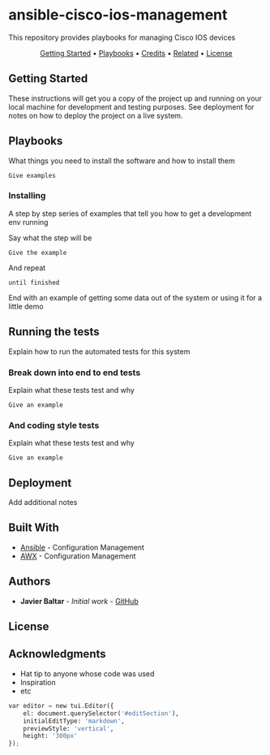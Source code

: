 # ansible-cisco-ios-management
This repository provides playbooks for managing Cisco IOS devices

<p align="center">
  <a href="#Getting-Started">Getting Started</a> •
  <a href="#Playbooks">Playbooks</a> •
  <a href="#credits">Credits</a> •
  <a href="#related">Related</a> •
  <a href="#license">License</a>
</p>

## Getting Started

These instructions will get you a copy of the project up and running on your local machine for development and testing purposes. See deployment for notes on how to deploy the project on a live system.

## Playbooks

What things you need to install the software and how to install them

```
Give examples
```

### Installing

A step by step series of examples that tell you how to get a development env running

Say what the step will be

```
Give the example
```

And repeat

```
until finished
```

End with an example of getting some data out of the system or using it for a little demo

## Running the tests

Explain how to run the automated tests for this system

### Break down into end to end tests

Explain what these tests test and why

```
Give an example
```

### And coding style tests

Explain what these tests test and why

```
Give an example
```

## Deployment

Add additional notes

## Built With

* [Ansible](https://www.ansible.com) - Configuration Management
* [AWX](https://github.com/ansible/awx) - Configuration Management
 

## Authors

* **Javier Baltar** - *Initial work* - [GitHub](https://github.com/JavierBaltar)


## License


## Acknowledgments

* Hat tip to anyone whose code was used
* Inspiration
* etc


```python
var editor = new tui.Editor({
    el: document.querySelector('#editSection'),
    initialEditType: 'markdown',
    previewStyle: 'vertical',
    height: '300px'
});
```
